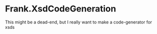 # Frank.XsdCodeGeneration
This might be a dead-end, but I really want to make a code-generator for xsds

